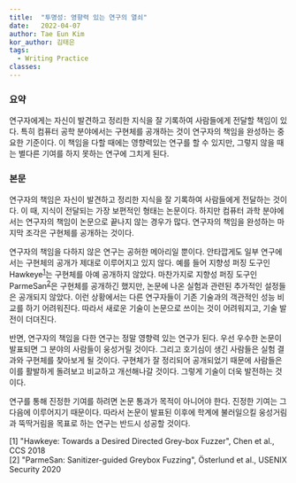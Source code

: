 ```yaml
---
title:  "투명성: 영향력 있는 연구의 열쇠"
date:   2022-04-07
author: Tae Eun Kim
kor_author: 김태은
tags:
  - Writing Practice
classes: 
---
```


### 요약
연구자에게는 자신이 발견하고 정리한 지식을 잘 기록하여 사람들에게 전달할 책임이 있다. 특히 컴퓨터 공학 분야에서는 구현체를 공개하는 것이 연구자의 책임을 완성하는 중요한 기준이다. 이 책임을 다할 때에는 영향력있는 연구를 할 수 있지만, 그렇지 않을 때는 별다른 기여를 하지 못하는 연구에 그치게 된다. 

### 본문
연구자의 책임은 자신이 발견하고 정리한 지식을 잘 기록하여 사람들에게 전달하는 것이다. 이 때, 지식이 전달되는 가장 보편적인 형태는 논문이다. 하지만 컴퓨터 과학 분야에서는 연구자의 책임이 논문으로 끝나지 않는 경우가 많다. 연구자의 책임을 완성하는 마지막 조각은 구현체를 공개하는 것이다.

연구자의 책임을 다하지 않은 연구는 공허한 메아리일 뿐이다. 안타깝게도 일부 연구에서는 구현체의 공개가 제대로 이루어지고 있지 않다. 예를 들어 지향성 퍼징 도구인 Hawkeye<sup>[1](#hawkeye)</sup>는 구현체를 아예 공개하지 않았다. 마찬가지로 지향성 퍼징 도구인 ParmeSan<sup>[2](#parmesan)</sup>은 구현체를 공개하긴 했지만, 논문에 나온 실험과 관련된 추가적인 설정들은 공개되지 않았다. 이런 상황에서는 다른 연구자들이 기존 기술과의 객관적인 성능 비교를 하기 어려워진다. 따라서 새로운 기술이 논문으로 쓰이는 것이 어려워지고, 기술 발전이 더뎌진다.

반면, 연구자의 책임을 다한 연구는 정말 영향력 있는 연구가 된다. 우선 우수한 논문이 발표되면 그 분야의 사람들이 웅성거릴 것이다. 그리고 호기심이 생긴 사람들은 실험 결과와 구현체를 찾아보게 될 것이다. 구현체가 잘 정리되어 공개되었기 때문에 사람들은 이를 활발하게 돌려보고 비교하고 개선해나갈 것이다. 그렇게 기술이 더욱 발전하는 것이다.

연구를 통해 진정한 기여를 하려면 논문 통과가 목적이 아니어야 한다. 진정한 기여는 그 다음에 이루어지기 때문이다. 따라서 논문이 발표된 이후에 학계에 불러일으킬 웅성거림과 뚝딱거림을 목표로 하는 연구는 반드시 성공할 것이다.


[<a name="hawkeye">1</a>] "Hawkeye: Towards a Desired Directed Grey-box Fuzzer", Chen et al., CCS 2018 \
[<a name="parmesan">2</a>] "ParmeSan: Sanitizer-guided Greybox Fuzzing", Österlund et al., USENIX Security 2020
